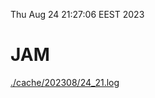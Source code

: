 Thu Aug 24 21:27:06 EEST 2023
# JAM
<a href='./cache/202308/24_21.log'>./cache/202308/24_21.log</a>
